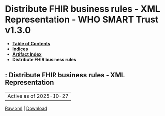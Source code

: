 # Distribute FHIR business rules - XML Representation - WHO SMART Trust v1.3.0

* [**Table of Contents**](toc.md)
* [**Indices**](indices.md)
* [**Artifact Index**](artifacts.md)
* **Distribute FHIR business rules**

## : Distribute FHIR business rules - XML Representation

| |
| :--- |
| Active as of 2025-10-27 |

[Raw xml](Requirements-DistributeBusinessRulesFHIR.xml) | [Download](Requirements-DistributeBusinessRulesFHIR.xml)

